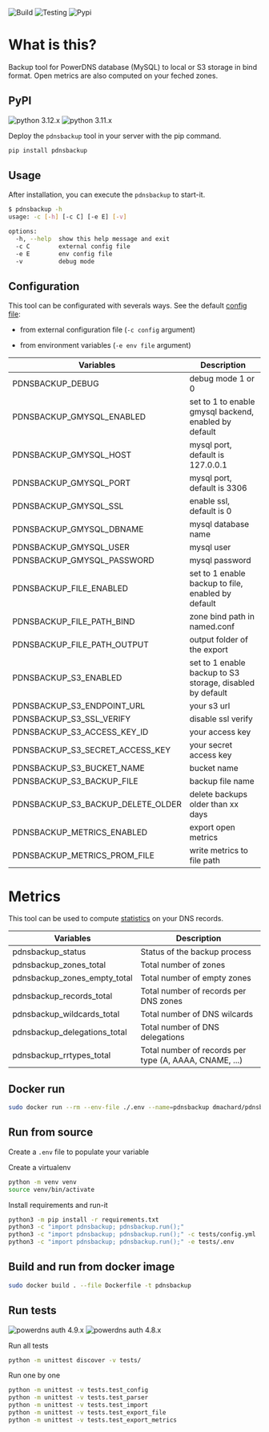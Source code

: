 ![Build](https://github.com/dmachard/python-pdnsbackup/workflows/Build/badge.svg) ![Testing](https://github.com/dmachard/python-pdnsbackup/workflows/Testing/badge.svg) ![Pypi](https://github.com/dmachard/python-pdnsbackup/workflows/Publish/badge.svg)

# What is this?

Backup tool for PowerDNS database (MySQL) to local or S3 storage in bind format. Open metrics  are also computed on your feched zones.

## PyPI

![python 3.12.x](https://img.shields.io/badge/python%203.12.x-tested-blue) ![python 3.11.x](https://img.shields.io/badge/python%203.11.x-tested-blue)

Deploy the `pdnsbackup` tool in your server with the pip command.

```python
pip install pdnsbackup
```

## Usage

After installation, you can execute the `pdnsbackup` to start-it.

```bash
$ pdnsbackup -h
usage: -c [-h] [-c C] [-e E] [-v]

options:
  -h, --help  show this help message and exit
  -c C        external config file
  -e E        env config file
  -v          debug mode
```

## Configuration

This tool can be configurated with severals ways. See the default [config file](/pdnsbackup/config.yml):

- from external configuration file (`-c config` argument)

- from environment variables (`-e env file` argument)

| Variables | Description |
| ------------- | ------------- |
| PDNSBACKUP_DEBUG | debug mode 1 or 0 |
| PDNSBACKUP_GMYSQL_ENABLED | set to 1 to enable gmysql backend, enabled by default |
| PDNSBACKUP_GMYSQL_HOST | mysql port, default is 127.0.0.1 |
| PDNSBACKUP_GMYSQL_PORT | mysql port, default is 3306 |
| PDNSBACKUP_GMYSQL_SSL | enable ssl, default is 0 |
| PDNSBACKUP_GMYSQL_DBNAME | mysql database name |
| PDNSBACKUP_GMYSQL_USER | mysql user |
| PDNSBACKUP_GMYSQL_PASSWORD | mysql password  |
| PDNSBACKUP_FILE_ENABLED |  set to 1 enable backup to file, enabled by default |
| PDNSBACKUP_FILE_PATH_BIND | zone bind path in named.conf  |
| PDNSBACKUP_FILE_PATH_OUTPUT | output folder of the export |
| PDNSBACKUP_S3_ENABLED |  set to 1 enable backup to S3 storage, disabled by default |
| PDNSBACKUP_S3_ENDPOINT_URL | your s3 url |
| PDNSBACKUP_S3_SSL_VERIFY | disable ssl verify |
| PDNSBACKUP_S3_ACCESS_KEY_ID | your access key |
| PDNSBACKUP_S3_SECRET_ACCESS_KEY | your secret access key |
| PDNSBACKUP_S3_BUCKET_NAME | bucket name |
| PDNSBACKUP_S3_BACKUP_FILE | backup file name |
| PDNSBACKUP_S3_BACKUP_DELETE_OLDER | delete backups older than xx days |
| PDNSBACKUP_METRICS_ENABLED | export open metrics |
| PDNSBACKUP_METRICS_PROM_FILE | write metrics to file path |

# Metrics

This tool can be used to compute [statistics](./metrics.txt) on your DNS records.

| Variables | Description |
| ------------- | ------------- |
| pdnsbackup_status | Status of the backup process |
| pdnsbackup_zones_total | Total number of zones |
| pdnsbackup_zones_empty_total | Total number of empty zones |
| pdnsbackup_records_total | Total number of records per DNS zones |
| pdnsbackup_wildcards_total | Total number of DNS wilcards |
| pdnsbackup_delegations_total | Total number of DNS delegations |
| pdnsbackup_rrtypes_total | Total number of records per type (A, AAAA, CNAME, ...) |

## Docker run

```bash
sudo docker run --rm --env-file ./.env --name=pdnsbackup dmachard/pdnsbackup:latest
```

## Run from source

Create a `.env` file to populate your variable

Create a virtualenv

```bash
python -m venv venv
source venv/bin/activate
```

Install requirements and run-it

```bash
python3 -m pip install -r requirements.txt
python3 -c "import pdnsbackup; pdnsbackup.run();"
python3 -c "import pdnsbackup; pdnsbackup.run();" -c tests/config.yml
python3 -c "import pdnsbackup; pdnsbackup.run();" -e tests/.env
```

## Build and run from docker image

```bash
sudo docker build . --file Dockerfile -t pdnsbackup
```

## Run tests

![powerdns auth 4.9.x](https://img.shields.io/badge/pdns%204.9.x-tested-green) ![powerdns auth 4.8.x](https://img.shields.io/badge/pdns%204.8.x-tested-green)

Run all tests

```bash
python -m unittest discover -v tests/
```

Run one by one

```bash
python -m unittest -v tests.test_config
python -m unittest -v tests.test_parser
python -m unittest -v tests.test_import
python -m unittest -v tests.test_export_file
python -m unittest -v tests.test_export_metrics
```

